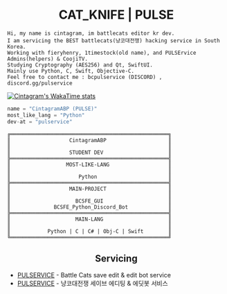 <h1 align="center">CAT_KNIFE | PULSE</h1>



```
Hi, my name is cintagram, im battlecats editor kr dev.
I am servicing the BEST battlecats(냥코대전쟁) hacking service in South Korea.
Working with fieryhenry, 1timestock(old name), and PULSErvice Admins(helpers) & CoojiTV.
Studying Cryptography (AES256) and Qt, SwiftUI.
Mainly use Python, C, Swift, Objective-C.
Feel free to contact me : bcpulservice (DISCORD) , discord.gg/pulservice

```
[![Cintagram's WakaTime stats](https://github-readme-stats.vercel.app/api/wakatime?username=cintagram)](https://github.com/anuraghazra/github-readme-stats)
```python
name = "CintagramABP (PULSE)"
most_like_lang = "Python"
dev-at = "pulservice"
```

```
╔═══════════════════════════════════════════════════╗
║                   CintagramABP                    ║
║                                                   ║
║                   STUDENT DEV                     ║
╠═══════════════════════════════════════════════════╣
║                  MOST-LIKE-LANG                   ║
║                                                   ║
║                      Python                       ║
╠═══════════════════════════════════════════════════╣
║                   MAIN-PROJECT                    ║
║                                                   ║
║                     BCSFE_GUI                     ║
║              BCSFE_Python_Discord_Bot             ║
╠═══════════════════════════════════════════════════╣
║                     MAIN-LANG                     ║
║                                                   ║
║            Python | C | C# | Obj-C | Swift        ║
╚═══════════════════════════════════════════════════╝
```


<h2 align="center">Servicing</h2>

- [PULSERVICE](https://discord.gg/NXheRpCUwY) - Battle Cats save edit & edit bot service
- [PULSERVICE](https://discord.gg/NXheRpCUwY) - 냥코대전쟁 세이브 에디팅 & 에딧봇 서비스


